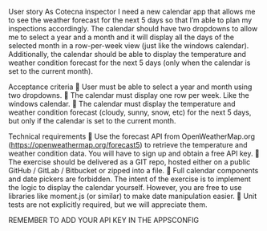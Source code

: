 User story
As Cotecna inspector I need a new calendar app that allows me to see the weather forecast for
the next 5 days so that I’m able to plan my inspections accordingly.
The calendar should have two dropdowns to allow me to select a year and a month and it will
display all the days of the selected month in a row-per-week view (just like the windows
calendar).
Additionally, the calendar should be able to display the temperature and weather condition
forecast for the next 5 days (only when the calendar is set to the current month).

Acceptance criteria
 User must be able to select a year and month using two dropdowns.
 The calendar must display one row per week. Like the windows calendar.
 The calendar must display the temperature and weather condition forecast (cloudy,
sunny, snow, etc) for the next 5 days, but only if the calendar is set to the current
month.

Technical requirements
 Use the forecast API from OpenWeatherMap.org (https://openweathermap.org/forecast5) to
retrieve the temperature and weather condition data. You will have to sign up and
obtain a free API key.
 The exercise should be delivered as a GIT repo, hosted either on a public GitHub /
GitLab / Bitbucket or zipped into a file.
 Full calendar components and date pickers are forbidden. The intent of the exercise is
to implement the logic to display the calendar yourself. However, you are free to use
libraries like moment.js (or similar) to make date manipulation easier.
 Unit tests are not explicitly required, but we will appreciate them.


REMEMBER TO ADD YOUR API KEY IN THE APPSCONFIG
